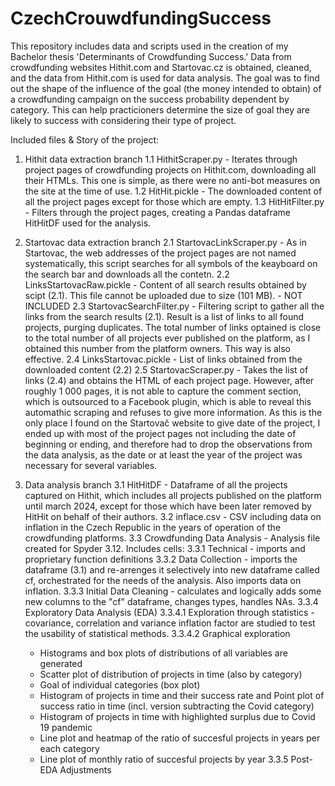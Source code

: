 # CzechCrouwdfundingSuccess
This repository includes data and scripts used in the creation of my Bachelor thesis 'Determinants of Crowdfunding Success.' Data from crowdfunding websites Hithit.com and Startovac.cz is obtained, cleaned, and the data from Hithit.com is used for data analysis. The goal was to find out the shape of the influence of the goal (the money intended to obtain) of a crowdfunding campaign on the success probability dependent by category. This can help practicioners determine the size of goal they are likely to success with considering their type of project.

Included files & Story of the project:

1. Hithit data extraction branch
  1.1 HithitScraper.py - Iterates through project pages of crowdfunding projects on Hithit.com, downloading all their HTMLs. This one is simple, as there were no anti-bot measures on the site at the time of use.
  1.2 HitHit.pickle - The downloaded content of all the project pages except for those which are empty.
  1.3 HitHitFilter.py - Filters through the project pages, creating a Pandas dataframe HitHitDF used for the analysis.
   

2. Startovac data extraction branch
  2.1   StartovacLinkScraper.py - As in Startovac, the web addresses of the project pages are not named systematically, this script searches for all symbols of the      keayboard on the search bar and downloads all the contetn.
  2.2 LinksStartovacRaw.pickle - Content of all search results obtained by scipt (2.1). This file cannot be uploaded due to size (101 MB). - NOT INCLUDED
  2.3 StartovacSearchFilter.py - Filtering script to gather all the links from the search results (2.1). Result is a list of links to all found projects, purging       duplicates. The total number of links optained is close to the total number of all projects ever published on the platform, as I obtained this number from the platform owners. This way is also effective.
  2.4 LinksStartovac.pickle - List of links obtained from the downloaded content (2.2)
  2.5 StartovacScraper.py - Takes the list of links (2.4) and obtains the HTML of each project page. However, after roughly 1 000 pages, it is not able to capture the comment section, which is outsourced to a Facebook plugin, which is able to reveal this automathic scraping and refuses to give more information. As this is the only place I found on the Startovač website to give date of the project, I ended up with most of the project pages not including the date of beginning or ending, and therefore had to drop the observations from the data analysis, as the date or at least the year of the project was necessary for several variables.

3. Data analysis branch
   3.1 HitHitDF - Dataframe of all the projects captured on Hithit, which includes all projects published on the platform until march 2024, except for those which have been        later removed by HitHit on behalf of their authors.
   3.2 inflace.csv - CSV including data on inflation in the Czech Republic in the years of operation of the crowdfunding platforms.
   3.3 Crowdfunding Data Analysis - Analysis file created for Spyder 3.12. Includes cells:
   3.3.1 Technical - imports and proprietary function definitions
   3.3.2 Data Collection - imports the dataframe (3.1) and re-arrenges it selectively into new dataframe called cf, orchestrated for the needs of the analysis. Also imports data on inflation.
   3.3.3 Initial Data Cleaning - calculates and logically adds some new columns to the "cf" dataframe, changes types, handles NAs.
   3.3.4 Exploratory Data Analysis (EDA)
   3.3.4.1 Exploration through statistics - covariance, correlation and variance inflation factor are studied to test the usability of statistical methods.
   3.3.4.2 Graphical exploration
     - Histograms and box plots of distributions of all variables are generated
     - Scatter plot of distribution of projects in time (also by category)
     - Goal of individual categories (box plot)
     - Histogram of projects in time and their success rate and Point plot of success ratio in time (incl. version subtracting the Covid category)
     - Histogram of projects in time with highlighted surplus due to Covid 19 pandemic
     - Line plot and heatmap of the ratio of succesful projects in years per each category
     - Line plot of monthly ratio of succesful projects by year
  3.3.5 Post-EDA Adjustments
   
